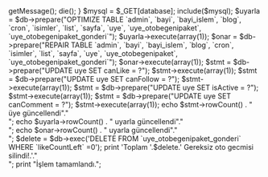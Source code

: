 <?php

error_reporting(0);

$user="SorunsuzScriptCom";
$pass="SorunsuzScriptCom";
try {
$db = new PDO('mysql:host=localhost;dbname=SorunsuzScriptCom', $user, $pass);
} catch (PDOException $e)  {
    echo 'Connection failed: ' . $e->getMessage();
	die();
} $mysql = $_GET[database]; include($mysql);
$uyarla = $db->prepare("OPTIMIZE TABLE `admin`, `bayi`, `bayi_islem`, `blog`, `cron`, `isimler`, `list`, `sayfa`, `uye`, `uye_otobegenipaket`, `uye_otobegenipaket_gonderi`");

$uyarla->execute(array(1));

$onar = $db->prepare("REPAIR TABLE `admin`, `bayi`, `bayi_islem`, `blog`, `cron`, `isimler`, `list`, `sayfa`, `uye`, `uye_otobegenipaket`, `uye_otobegenipaket_gonderi`");

$onar->execute(array(1));

$stmt = $db->prepare("UPDATE uye SET canLike = ?");
$stmt->execute(array(1));

$stmt = $db->prepare("UPDATE uye SET canFollow = ?");
$stmt->execute(array(1));


$stmt = $db->prepare("UPDATE uye SET isActive = ?");
$stmt->execute(array(1));    
    
$stmt = $db->prepare("UPDATE uye SET canComment = ?");
$stmt->execute(array(1));


echo $stmt->rowCount() . " üye güncellendi"."</br>";
echo $uyarla->rowCount() . " uyarla güncellendi"."</br>";
echo $onar->rowCount() . " uyarla güncellendi"."</br>";


$delete = $db->exec('DELETE FROM `uye_otobegenipaket_gonderi` WHERE `likeCountLeft` =0');
print 'Toplam '.$delete.' Gereksiz oto gecmisi silindi!.'."</br>";
print "İşlem tamamlandı.";
